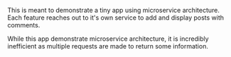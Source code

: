 This is meant to demonstrate a tiny app using microservice architecture. Each feature reaches out to it's own service to
add and display posts with comments.

While this app demonstrate microservice architecture, it is incredibly inefficient as multiple requests are made to return some information.
